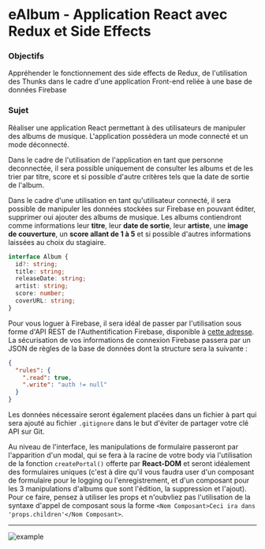 # eAlbum - Application React avec Redux et Side Effects
### Objectifs
Appréhender le fonctionnement des side effects de Redux, de l'utilisation des Thunks dans le cadre d'une application Front-end reliée à une base de données Firebase

### Sujet
Réaliser une application React permettant à des utilisateurs de manipuler des albums de musique. L'application possèdera un mode connecté et un mode déconnecté.

Dans le cadre de l'utilisation de l'application en tant que personne deconnectée, il sera possible uniquement de consulter les albums et de les trier par titre, score et si possible d'autre critères tels que la date de sortie de l'album.

Dans le cadre d'une utilisation en tant qu'utilisateur connecté, il sera possible de manipuler les données stockées sur Firebase en pouvant éditer, supprimer oui ajouter des albums de musique. Les albums contiendront comme informations leur **titre**, leur **date de sortie**, leur **artiste**, une **image de couverture**, un **score allant de 1 à 5** et si possible d'autres informations laissées au choix du stagiaire.

```ts
interface Album {
  id?: string;
  title: string;
  releaseDate: string;
  artist: string;
  score: number;
  coverURL: string;
}
```

Pour vous loguer à Firebase, il sera idéal de passer par l'utilisation sous forme d'API REST de l'Authentification Firebase, disponible à [cette adresse](https://firebase.google.com/docs/reference/rest/auth?hl=fr). La sécurisation de vos informations de connexion Firebase passera par un JSON de règles de la base de données dont la structure sera la suivante :

```json
{
  "rules": {
    ".read": true,
    ".write": "auth != null"
  }
}
```

Les données nécessaire seront également placées dans un fichier à part qui sera ajouté au fichier `.gitignore` dans le but d'éviter de partager votre clé API sur Git.

Au niveau de l'interface, les manipulations de formulaire passeront par l'apparition d'un modal, qui se fera à la racine de votre body via l'utilisation de la fonction `createPortal()` offerte par **React-DOM** et seront idéalement des formulaires uniques (c'est à dire qu'il vous faudra user d'un composant de formulaire pour le logging ou l'enregistrement, et d'un composant pour les 3 manipulations d'albums que sont l'édition, la suppression et l'ajout). Pour ce faire, pensez à utiliser les props et n'oubvliez pas l'utilisation de la syntaxe d'appel de composant sous la forme `<Nom Composant>Ceci ira dans 'props.children'</Nom Composant>`.

---

![example](./example.png)